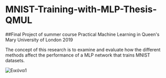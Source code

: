 # MNIST-Training-with-MLP-Thesis-QMUL

##Final Project of summer course Practical Machine Learning in Queen's Mary University of London 2019

The concept of this research is to examine and evaluate how the different methods affect the performance of a MLP network that trains MNIST datasets.

![Εικόνα1](https://user-images.githubusercontent.com/72944522/97179615-b2b03d00-17a1-11eb-80bf-4853df74d4cd.png)

